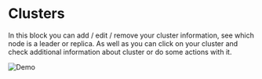 # Clusters

In this block you can add / edit / remove your cluster information, see which node is a leader or replica.
As well as you can click on your cluster and check additional information about cluster or do some actions with it.

![Demo](https://github.com/veegres/ivory/blob/master/doc/images/clusters.gif)
